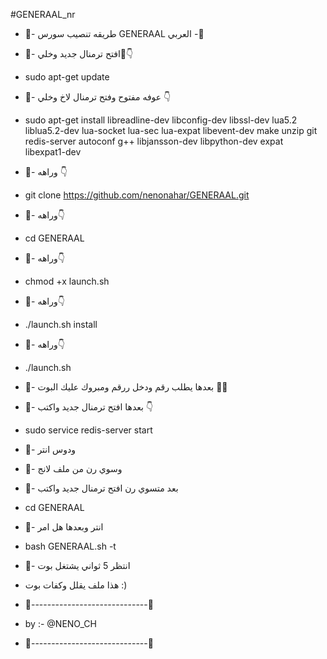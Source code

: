 #GENERAAL_nr
* 🔱- طريقه تنصيب سورس GENERAAL العربي -🔱

* 🔺- افتح ترمنال جديد وخلي🔧👇
* sudo apt-get update
* 🔺- عوفه مفتوح وفتح ترمنال لاخ وخلي 👇
* sudo apt-get install libreadline-dev libconfig-dev libssl-dev lua5.2 liblua5.2-dev lua-socket lua-sec lua-expat libevent-dev make unzip git redis-server autoconf g++ libjansson-dev libpython-dev expat libexpat1-dev
* 🔺- وراهه 👇
* git clone https://github.com/nenonahar/GENERAAL.git
* 🔺- وراهه👇
* cd GENERAAL
* 🔺- وراهه👇
* chmod +x launch.sh
* 🔺- وراهه👇
* ./launch.sh install
* 🔺- وراهه👇
* ./launch.sh
* 🔺- بعدها يطلب رقم ودخل ررقم ومبروك عليك البوت 💞🍃
* 🔺- بعدها افتح ترمنال جديد واكتب 👇
* sudo service redis-server start
* 🔺- ودوس انتر 
* 🔺- وسوي رن من ملف لانج
* 🔺- بعد متسوي رن افتح ترمنال جديد واكتب 
* cd GENERAAL
* 🔺- انتر وبعدها هل امر 
* bash GENERAAL.sh -t
* 🔺- انتظر 5 ثواني يشتغل بوت 
* هذا ملف يقلل وكفات بوت :)
* 🔺-----------------------------🔺

* by :- @NENO_CH

* 🔺-----------------------------🔺
